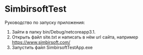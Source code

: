 # SimbirsoftTest
 Руководство по запуску приложения:
 1) Зайти в папку bin/Debug/netcoreapp3.1.
 2) Открыть файл site.txt и написать в нём url сайта, например https://www.simbirsoft.com/
 3) Запустить файл SimbirsoftTestApp.exe
